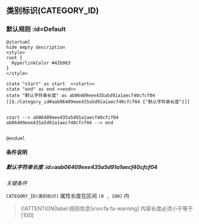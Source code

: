 ## 类别标识(CATEGORY_ID) <!-- {docsify-ignore-all} -->

   

### 默认规则 :id=Default

```plantuml
@startuml
hide empty description
<style>
root {
  HyperlinkColor #42b983
}
</style>

state "start" as start  <<start>>
state "end" as end <<end>>
state "默认字符串长度" as ab06409eee435a5d91a1aecf40cfcf04 [[$./Category_id#aab06409eee435a5d91a1aecf40cfcf04 {"默认字符串长度"}]]


start --> ab06409eee435a5d91a1aecf40cfcf04 
ab06409eee435a5d91a1aecf40cfcf04 --> end 


@enduml
```

#### 条件说明

##### 默认字符串长度 :id=aab06409eee435a5d91a1aecf40cfcf04


*关键条件*


`CATEGORY_ID(类别标识)` 属性长度在区间 `(0 , 100]` 内

> [!ATTENTION|label:规则信息|icon:fa fa-warning]
> 内容长度必须小于等于[100]







